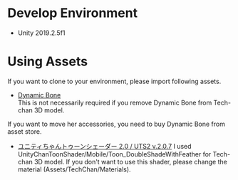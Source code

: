 # Develop Environment
* Unity 2019.2.5f1


# Using Assets
If you want to clone to your environment, please import following assets.

* [Dynamic Bone](https://assetstore.unity.com/packages/tools/animation/dynamic-bone-16743)  
This is not necessarily required if you remove Dynamic Bone from Tech-chan 3D model.

If you want to move her accessories, you need to buy Dynamic Bone from asset store.

* [ユニティちゃんトゥーンシェーダー 2.0 / UTS2 v.2.0.7](http://unity-chan.com/download/releaseNote.php?id=UTS2_0)
I used UnityChanToonShader/Mobile/Toon_DoubleShadeWithFeather for Tech-chan 3D model.
If you don't want to use this shader, please change the material (Assets/TechChan/Materials).
